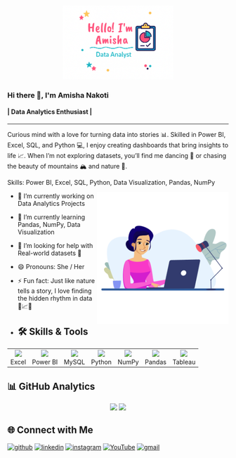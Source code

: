 <!-- Banner -->
<p align="center">
  <img src="assets1.png" width="50%">
</p>


### Hi there 👋, I'm  Amisha Nakoti
#### | Data Analytics Enthusiast |
---
Curious mind with a love for turning data into stories 📊. Skilled in Power BI, Excel, SQL, and Python 💻, I enjoy creating dashboards that bring insights to life 📈. When I’m not exploring datasets, you’ll find me dancing 💃 or chasing the beauty of mountains 🏔️ and nature 🌿.

Skills: Power BI, Excel, SQL, Python, Data Visualization, Pandas, NumPy

<img src="vw6LrzVLM8.gif" align="right" width="300"/>

- 🔭 I’m currently working on Data Analytics Projects  
- 🌱 I’m currently learning Pandas, NumPy, Data Visualization  
- 🤔 I’m looking for help with Real-world datasets 📂  
- 😄 Pronouns: She / Her  
- ⚡ Fun fact: Just like nature tells a story, I love finding the hidden rhythm in data 🌄📈💃  




- ## 🛠 Skills & Tools
<table>
<tr>
<td align="center">
  <img src="https://img.icons8.com/color/96/microsoft-excel-2019--v1.png" width="60"/><br>Excel
</td>
<td align="center">
  <img src="https://img.icons8.com/color/96/power-bi.png" width="60"/><br>Power BI
</td>
<td align="center">
  <img src="https://img.icons8.com/fluency/96/mysql-logo.png" width="60"/><br>MySQL
</td>
<td align="center">
  <img src="https://cdn.jsdelivr.net/gh/devicons/devicon/icons/python/python-original.svg" width="60"/><br>Python
</td>
<td align="center">
  <img src="https://numpy.org/images/logo.svg" width="80"/><br>NumPy
</td>
<td align="center">
  <img src="https://pandas.pydata.org/static/img/pandas_mark.svg" width="80"/><br>Pandas
</td>
<td align="center">
  <img src="https://img.icons8.com/color/96/tableau-software.png" width="60"/><br>Tableau
</td>
</tr>
</table>

## 📊 GitHub Analytics

<p align="center">
  <img src="https://github-readme-stats.vercel.app/api?username=amishanakoti143&show_icons=true&theme=radical&hide_border=true" height="150"/>
  <img src="https://github-readme-stats.vercel.app/api/top-langs/?username=amishanakoti143&layout=compact&theme=radical&hide_border=true&langs_count=8" height="150"/>

</p>





## 🌐 Connect with Me
[<img src='https://cdn.jsdelivr.net/npm/simple-icons@3.0.1/icons/github.svg' alt='github' height='40'>](https://github.com/amishanakoti143)  [<img src='https://cdn.jsdelivr.net/npm/simple-icons@3.0.1/icons/linkedin.svg' alt='linkedin' height='40'>](https://www.linkedin.com/in/https://www.linkedin.com/in/amisha-nakoti-769899358/)  [<img src='https://cdn.jsdelivr.net/npm/simple-icons@3.0.1/icons/instagram.svg' alt='instagram' height='40'>](https://www.instagram.com/amu_nakoti/)  [<img src='https://cdn.jsdelivr.net/npm/simple-icons@3.0.1/icons/youtube.svg' alt='YouTube' height='40'>](https://www.youtube.com/@amunakoti4698)  [<img src='https://cdn.jsdelivr.net/npm/simple-icons@3.0.1/icons/gmail.svg' alt='gmail' height='40'>](amunakoti143@gmail.com) 
